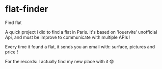 # flat-finder
Find flat

A quick project i did to find a flat in Paris. It's based on 'louervite' unofficial Api, and must be improve to communicate with multiple APIs !

Every time it found a flat, it sends you an email with: surface, pictures and price ! 

For the records: I actually find my new place with it 😎
